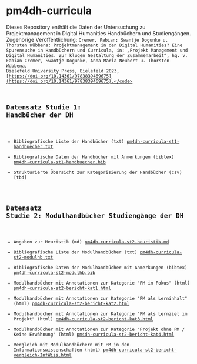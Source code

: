 # pm4dh-curricula
Dieses Repository enthält die Daten der Untersuchung zu Projektmanagement in Digital Humanities Handbüchern und Studiengängen. \
Zugehörige Veröffentlichung: <code>Cremer, Fabian; Swantje Dogunke u. Thorsten Wübbena: Projektmanagement in den Digital Humanities? Eine Spurensuche in Handbüchern und Curricula, in: „Projekt Management und Digital Humanities. Zur klugen Gestaltung der Zusammenarbeit“, hg. v. Fabian Cremer, Swantje Dogunke, Anna Maria Neubert u. Thorsten Wübbena, Bielefeld University Press, Bielefeld 2023, [https://doi.org/10.14361/9783839469675](https://doi.org/10.14361/9783839469675).</code>

## Datensatz Studie 1: Handbücher der DH
- Bibliografische Liste der Handbücher (txt) [pm4dh-curricula-st1-handbuecher.txt](pm4dh-st1-curricula-handbuecher.txt)
- Bibliografische Daten der Handbücher mit Anmerkungen (bibtex) [pm4dh-curricula-st1-handbuecher.bib](pm4dh-st1-curricula-handbuecher.bib)
- Strukturierte Übersicht zur Kategorisierung der Handbücher (csv) [tbd]
## Datensatz Studie 2: Modulhandbücher Studiengänge der DH
- Angaben zur Heuristik (md) [pm4dh-curricula-st2-heuristik.md](pm4dh-curricula-st2-heuristik.md)
- Bibliografische Liste der Modulhandbücher (txt) [pm4dh-curricula-st2-modulhb.txt](pm4dh-curricula-st2-modulhb.txt)
- Bibliografische Daten der Modulhandbücher mit Anmerkungen (bibtex) [pm4dh-curricula-st2-modulhb.bib](pm4dh-curricula-st2-modulhb.bib)
- Modulhandbücher mit Annotationen zur Kategorie "PM im Fokus" (html) [pm4dh-curricula-st2-bericht-kat1.html](pm4dh-curricula-st2-bericht-kat1.html)
- Modulhandbücher mit Annotationen zur Kategorie "PM als Lerninhalt" (html) [pm4dh-curricula-st2-bericht-kat2.html](pm4dh-curricula-st2-bericht-kat2.html)
- Modulhandbücher mit Annotationen zur Kategorie "PM als Lernziel im Projekt" (html) [pm4dh-curricula-st2-bericht-kat3.html](pm4dh-curricula-st2-bericht-kat3.html)
- Modulhandbücher mit Annotationen zur Kategorie "Projekt ohne PM / Keine Erwähnung" (html) [pm4dh-curricula-st2-bericht-kat4.html](pm4dh-curricula-st2-bericht-kat4.html)
- Vergleich mit Modulhandbüchern mit PM in den Informationswissenschaften (html) [pm4dh-curricula-st2-bericht-vergleich-InfWiss.html](pm4dh-curricula-st2-bericht-vergleich-InfWiss.html)

